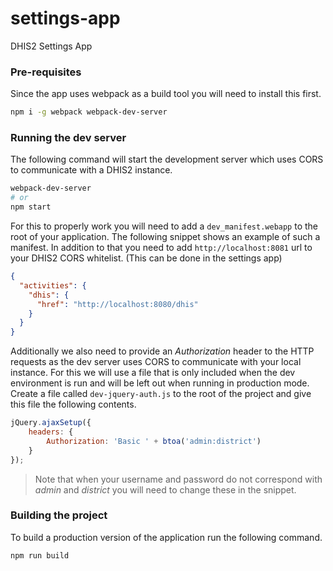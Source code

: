 # settings-app
DHIS2 Settings App

### Pre-requisites
Since the app uses webpack as a build tool you will need to install this first.
```sh
npm i -g webpack webpack-dev-server
```

### Running the dev server
The following command will start the development server which uses CORS to communicate with a DHIS2 instance. 
```sh
webpack-dev-server
# or
npm start
```
For this to properly work you will need to add a `dev_manifest.webapp` to the root of your application. The following snippet shows an example of such a manifest. In addition to that you need to add `http://localhost:8081` url to your DHIS2 CORS whitelist. (This can be done in the settings app)
```json
{
  "activities": {
    "dhis": {
      "href": "http://localhost:8080/dhis"
    }
  }
}
```

Additionally we also need to provide an _Authorization_ header to the HTTP requests as the dev server uses CORS to communicate with your local instance. For this we will use a file that is only included when the dev environment is run and will be left out when running in production mode. Create a file called `dev-jquery-auth.js` to the root of the project and give this file the following contents.
```js
jQuery.ajaxSetup({
    headers: {
        Authorization: 'Basic ' + btoa('admin:district')
    }
});
```
> Note that when your username and password do not correspond with _admin_ and _district_ you will need to change these in the snippet.

### Building the project
To build a production version of the application run the following command.
```sh
npm run build
```
